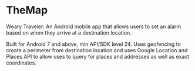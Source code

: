# TheMap
Weary Traveler: An Android mobile app that allows users to set an alarm based on when they arrive at a destination location.

Built for Android 7 and above, min API/SDK level 24. Uses geofencing to create a perimeter from destination location and uses Google Location and Places API to allow uses to query for places and addresses as well as exact coordinates. 
